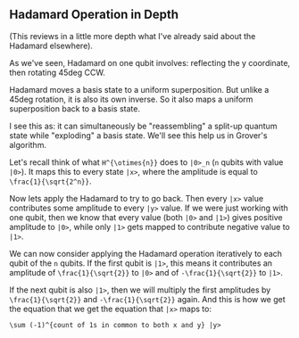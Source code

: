 ## Hadamard Operation in Depth

(This reviews in a little more depth what I've already said about the
Hadamard elsewhere).

As we've seen, Hadamard on one qubit involves: reflecting the y
coordinate, then rotating 45deg CCW.

Hadamard moves a basis state to a uniform superposition. But unlike a
45deg rotation, it is also its own inverse. So it also maps a uniform
superposition back to a basis state.

I see this as: it can simultaneously be "reassembling" a split-up
quantum state while "exploding" a basis state. We'll see this help us in
Grover's algorithm.

Let's recall think of what `H^{\otimes{n}}` does to `|0>_n` (`n` qubits
with value `|0>`). It maps this to every state `|x>`, where the
amplitude is equal to `\frac{1}{\sqrt{2^n}}`.

Now lets apply the Hadamard to try to go back. Then every `|x>` value
contributes some amplitude to every `|y>` value. If we were just
working with one qubit, then we know that every value (both `|0>` and
`|1>`) gives positive amplitude to `|0>`, while only `|1>` gets mapped
to contribute negative value to `|1>`.

We can now consider applying the Hadamard operation iteratively to
each qubit of the `n` qubits. If the first qubit is `|1>`, this means
it contributes an amplitude of `\frac{1}{\sqrt{2}}` to `|0>` and of
`-\frac{1}{\sqrt{2}}` to `|1>`.

If the next qubit is also `|1>`, then we will multiply the first
amplitudes by `\frac{1}{\sqrt{2}}` and `-\frac{1}{\sqrt{2}}`
again. And this is how we get the equation that we get the equation
that `|x>` maps to:

    \sum (-1)^{count of 1s in common to both x and y} |y>
